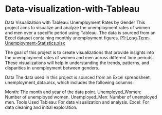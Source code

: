 # Data-visualization-with-Tableau
Data Visualization with Tableau: Unemployment Rates by Gender
This project aims to visualize and analyze the unemployment rates of women and men over a specific period using Tableau. The data is sourced from an Excel dataset containing monthly unemployment figures.
[P1-Long-Term-Unemployment-Statistics.xlsx](https://github.com/user-attachments/files/15746491/P1-Long-Term-Unemployment-Statistics.xlsx)

The goal of this project is to create visualizations that provide insights into the unemployment rates of women and men across different time periods. These visualizations will help in understanding the trends, patterns, and disparities in unemployment between genders.

Data
The data used in this project is sourced from an Excel spreadsheet, unemployment_data.xlsx, which includes the following columns:

Month: The month and year of the data point.
Unemployed_Women: Number of unemployed women.
Unemployed_Men: Number of unemployed men.
Tools Used
Tableau: For data visualization and analysis.
Excel: For data cleaning and initial exploration.
